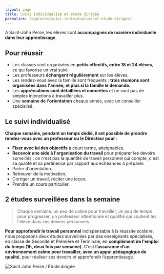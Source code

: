 ```yaml
---
layout: page
title: Suivi individualisé et étude dirigée
permalink: /approche/suivi-individualise-et-etude-dirigee/
---
```


A Saint-John Perse, les élèves sont **accompagnés de manière individuelle dans leur apprentissage**. 

## Pour réussir

* Les classes sont organisées en **petits effectifs, entre 18 et 24 élèves**, ce qui favorise un vrai suivi.
* Les professeurs **échangent régulièrement** sur les élèves.
* Les rendez-vous avec la famille sont fréquents : **trois réunions sont organisées dans l'année, et plus si la famille le demande.** 
* Les **appréciations sont détaillées et concrètes** et ne sont pas de simples injonctions à travailler plus.
* Une **semaine de l'orientation** chaque année, avec un conseiller spécialisé.

## Le suivi individualisé

**Chaque semaine, pendant un temps dédié, il est possible de prendre rendez-vous avec un professeur ou le Directeur pour :**

* **Fixer avec lui des objectifs** à court terme, atteignables.
* **Recevoir une aide à l'organisation du travail** pour préparer les devoirs surveillés : ce n'est pas la quantité de travail personnel qui compte, c'est sa qualité et sa pertinence par rapport aux échéances à préparer. 
* Parler d'orientation.
* Retrouver de la motivation.
* Corriger un travail, réciter une leçon.
* Prendre un cours particulier.

## 2 études surveillées dans la semaine

> Chaque semaine, un peu de calme pour travailler, un peu de temps pour progresser, un professeur attentionné et qualifié qui soutient les l'élève dans ses devoirs personnels

**Pour approfondir le travail personnel** indispensable à la réussite scolaire, nous proposons deux études surveillées par des enseignants spécialisés, en classe de Seconde et Première et Terminale, en **complément de l'emploi du temps (1h, deux fois par semaine).** C’est **l’assurance d’un environnement calme pour travailler, avec un appui pédagogique de qualité**, pour réaliser ses devoirs et approfondir l’apprentissage.

![Saint John Perse / Étude dirigée](https://www.ecoles-sjp.fr/images/IMG_1181.jpg "Saint John Perse / Étude dirigée")

